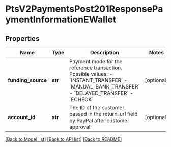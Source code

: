 # PtsV2PaymentsPost201ResponsePaymentInformationEWallet

## Properties
Name | Type | Description | Notes
------------ | ------------- | ------------- | -------------
**funding_source** | **str** | Payment mode for the reference transaction. Possible values: - &#x60;INSTANT_TRANSFER&#x60; - &#x60;MANUAL_BANK_TRANSFER&#x60; - &#x60;DELAYED_TRANSFER&#x60; - &#x60;ECHECK&#x60;  | [optional] 
**account_id** | **str** | The ID of the customer, passed in the return_url field by PayPal after customer approval.  | [optional] 

[[Back to Model list]](../README.md#documentation-for-models) [[Back to API list]](../README.md#documentation-for-api-endpoints) [[Back to README]](../README.md)


